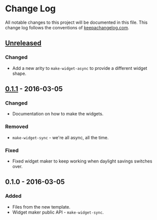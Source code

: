 # Change Log
All notable changes to this project will be documented in this file. This change log follows the conventions of [keepachangelog.com](http://keepachangelog.com/).

## [Unreleased][unreleased]
### Changed
- Add a new arity to `make-widget-async` to provide a different widget shape.

## [0.1.1] - 2016-03-05
### Changed
- Documentation on how to make the widgets.

### Removed
- `make-widget-sync` - we're all async, all the time.

### Fixed
- Fixed widget maker to keep working when daylight savings switches over.

## 0.1.0 - 2016-03-05
### Added
- Files from the new template.
- Widget maker public API - `make-widget-sync`.

[unreleased]: https://github.com/your-name/auditor/compare/0.1.1...HEAD
[0.1.1]: https://github.com/your-name/auditor/compare/0.1.0...0.1.1
